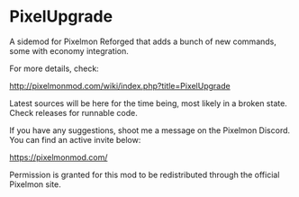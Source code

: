 # PixelUpgrade
A sidemod for Pixelmon Reforged that adds a bunch of new commands, some with economy integration.

For more details, check:

http://pixelmonmod.com/wiki/index.php?title=PixelUpgrade

Latest sources will be here for the time being, most likely in a broken state. Check releases for runnable code.

If you have any suggestions, shoot me a message on the Pixelmon Discord. You can find an active invite below:

https://pixelmonmod.com/

Permission is granted for this mod to be redistributed through the official Pixelmon site.